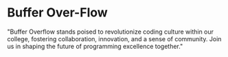 # Buffer Over-Flow

"Buffer Overflow stands poised to revolutionize coding culture within our college, fostering collaboration, innovation, and a sense of community. Join us in shaping the future of programming excellence together."
